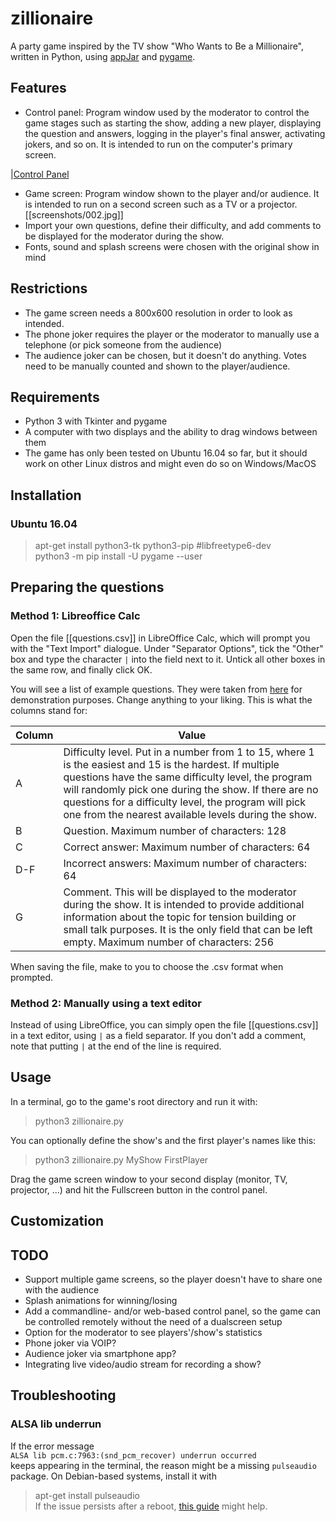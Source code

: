 # zillionaire
A party game inspired by the TV show "Who Wants to Be a Millionaire", written in Python, using [appJar](https://appjar.info) and [pygame](https://www.pygame.org).  

## Features
- Control panel: Program window used by the moderator to control the game stages such as starting the show, adding a new player, displaying the question and answers, logging in the player's final answer, activating jokers, and so on. It is intended to run on the computer's primary screen.  

|[Control Panel](screenshots/001.jpg)  

- Game screen: Program window shown to the player and/or audience. It is intended to run on a second screen such as a TV or a projector. [[screenshots/002.jpg]]  
- Import your own questions, define their difficulty, and add comments to be displayed for the moderator during the show.
- Fonts, sound and splash screens were chosen with the original show in mind

## Restrictions
- The game screen needs a 800x600 resolution in order to look as intended.
- The phone joker requires the player or the moderator to manually use a telephone (or pick someone from the audience)
- The audience joker can be chosen, but it doesn't do anything. Votes need to be manually counted and shown to the player/audience.

## Requirements
- Python 3 with Tkinter and pygame
- A computer with two displays and the ability to drag windows between them
- The game has only been tested on Ubuntu 16.04 so far, but it should work on other Linux distros and might even do so on Windows/MacOS

## Installation
### Ubuntu 16.04
> apt-get install python3-tk python3-pip #libfreetype6-dev  
> python3 -m pip install -U pygame --user  

## Preparing the questions
### Method 1: Libreoffice Calc
Open the file [[questions.csv]] in LibreOffice Calc, which will prompt you with the "Text Import" dialogue. Under "Separator Options", tick the "Other" box and type the character `|` into the field next to it. Untick all other boxes in the same row, and finally click OK.

You will see a list of example questions. They were taken from [here](https://gamefaqs.gamespot.com/gba/919785-who-wants-to-be-a-millionaire-2nd-edition/faqs/40044) for demonstration purposes. Change anything to your liking. This is what the columns stand for:  

| Column | Value |
| --- | --- |
| A | Difficulty level. Put in a number from 1 to 15, where 1 is the easiest and 15 is the hardest. If multiple questions have the same difficulty level, the program will randomly pick one during the show. If there are no questions for a difficulty level, the program will pick one from the nearest available levels during the show. |  
| B | Question. Maximum number of characters: 128 |  
| C | Correct answer: Maximum number of characters: 64 |  
| D-F | Incorrect answers: Maximum number of characters: 64 |  
| G | Comment. This will be displayed to the moderator during the show. It is intended to provide additional information about the topic for tension building or small talk purposes. It is the only field that can be left empty. Maximum number of characters: 256 |  

When saving the file, make to you to choose the .csv format when prompted.

### Method 2: Manually using a text editor
Instead of using LibreOffice, you can simply open the file [[questions.csv]] in a text editor, using `|` as a field separator. If you don't add a comment, note that putting `|` at the end of the line is required.

## Usage
In a terminal, go to the game's root directory and run it with:  
> python3 zillionaire.py

You can optionally define the show's and the first player's names like this:  
> python3 zillionaire.py MyShow FirstPlayer

Drag the game screen window to your second display (monitor, TV, projector, ...) and hit the Fullscreen button in the control panel.

## Customization

## TODO
- Support multiple game screens, so the player doesn't have to share one with the audience
- Splash animations for winning/losing
- Add a commandline- and/or web-based control panel, so the game can be controlled remotely without the need of a dualscreen setup
- Option for the moderator to see players'/show's statistics
- Phone joker via VOIP?
- Audience joker via smartphone app?
- Integrating live video/audio stream for recording a show?

## Troubleshooting

### ALSA lib underrun
If the error message  
`ALSA lib pcm.c:7963:(snd_pcm_recover) underrun occurred`  
keeps appearing in the terminal, the reason might be a missing `pulseaudio` package. On Debian-based systems, install it with  
> apt-get install pulseaudio  
If the issue persists after a reboot, [this guide](https://retro64xyz.github.io/computers/2017/05/26/how-to-fix-audacity-underrun/) might help.
